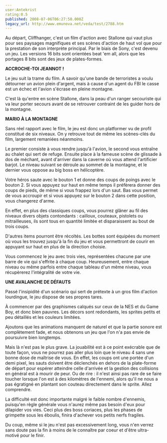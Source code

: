 ```yaml
---
user:Antekrist
rating:0.5
published: 2008-07-06T06:27:50.000Z
legacy_url: http://www.emunova.net/veda/test/2788.htm
---
```

Au départ, Cliffhanger, c'est un film d'action avec Stallone qui vaut plus pour ses paysages magnifiques et ses scènes d'action de haut vol que pour la prestation de son interprète principal. Par le biais de Sony, c'est devenu un jeu. Les versions 16 bits sont orientées beat 'em all, alors que les portages 8 bits sont des jeux de plates-formes.  

  

**ACCROCHE-TOI JEANNOT !**  

Le jeu suit la trame du film. A savoir qu'une bande de terroristes a voulu détourner un avion plein d'argent, mais à cause d'un agent du FBI le casse est un échec et l'avion s'écrase en pleine montagne.  

C'est là qu'entre en scène Stallone, dans la peau d'un ranger secouriste qui va leur porter secours avant de se retrouver contraint de les guider hors de la montagne.  

  

**MARIO À LA MONTAGNE**  

Sans réel rapport avec le film, le jeu est donc un platformer vu de profil constitué de six niveaux. On y retrouve tout de même les scènes-clés du film, largement remaniées néanmoins.  

Le premier consiste à vous rendre jusqu'à l'avion, le second vous entraîne au chalet qui sert de refuge. Ensuite place à la fameuse scène de glissade à dos de méchant, avant d'arriver dans la caverne où vous attend l'artificier barjot. Le niveau suivant se déroule au sommet de la montagne, et le dernier vous oppose au big boss en hélicoptère.  

Votre héros saute avec le bouton 1 et donne des coups de poings avec le bouton 2\. Si vous appuyez sur haut en même temps il préfèrera donner des coups de pieds, de même si vous frappez lors d'un saut. Bas vous permet de vous accroupir et si vous appuyez sur le bouton 2 dans cette position, vous changerez d'arme.  

En effet, en plus des classiques coups, vous pourrez glâner au fil des niveaux divers objets contondants : cailloux, couteaux, pistolets ou mitrailleuses, ils sont tous en quantité limitée et disparaissent au bout de trois coups.  

D'autres items pourront être récoltés. Les bottes sont équipées du moment où vous les trouvez jusqu'à la fin du jeu et vous permettront de courir en appuyant sur haut en plus de la direction choisie.  

Vous commencez le jeu avec trois vies, représentées chacune par une barre de vie qui s'effrite à chaque coup. Heureusement, entre chaque niveau ou même parfois entre chaque tableau d'un même niveau, vous récupèrerez l'intégralité de votre vie.  

  

**UNE AVALANCHE DE DÉFAUTS**  

Passé l'insipidité d'un scénario qui sert de prétexte à un gros film d'action lourdingue, le jeu dispose de ses propres tares.  

À commencer par des graphismes calqués sur ceux de la NES et du Game Boy, et donc bien pauvres. Les décors sont redondants, les sprites petits et peu détaillés et les couleurs limitées.  

Ajoutons que les animations manquent de naturel et que la partie sonore est complètement fade, et nous obtenons un jeu que l'on n'a pas envie de poursuivre bien longtemps.  

Mais là n'est pas le plus grave. La jouabilité est à ce point exécrable que de toute façon, vous ne pourrez pas aller plus loin que le niveau 4 sans une bonne dose de maîtrise de vous. En effet, les coups ont une portée d'un demi pixel, les sauts doivent être déclenchés en dehors de la plate-forme de départ pour espérer atteindre celle d'arrivée et la gestion des collisions en général est à mourir de peur. Ou de rire : il n'est ainsi pas rare de se faire toucher lorsque l'on est à des kilomètres de l'ennemi, alors qu'il ne nous a pas égratigné en plantant son couteau directement dans le sprite. Allez comprendre.  

La difficulté est donc importante malgré le faible nombre d'ennemis, puisqu'en règle générale vous n'aurez même pas besoin d'eux pour dilapider vos vies. Ceci plus des boss coriaces, plus les phases de grimpette sous les éboulis, finira d'achever vos petits nerfs fragiles.  

Du coup, même si le jeu n'est pas excessivement long, vous n'en verrez sans doute pas la fin à moins de le connaître par coeur et d'être ultra-motivé pour le finir.
